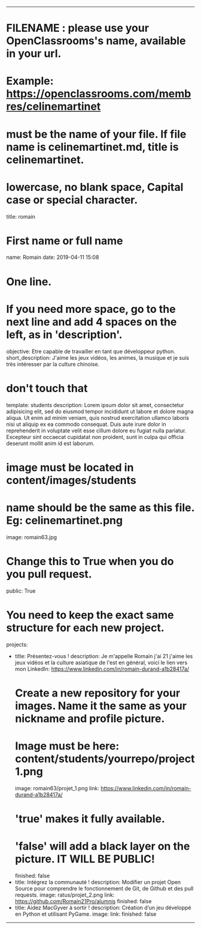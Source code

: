 ---

# FILENAME : please use your OpenClassrooms's name, available in your url.
# Example: https://openclassrooms.com/membres/celinemartinet
# must be the name of your file. If file name is celinemartinet.md, title is celinemartinet.
# lowercase, no blank space, Capital case or special character.
title: romain

# First name or full name
name: Romain
date: 2019-04-11 15:08

# One line.
# If you need more space, go to the next line and add 4 spaces on the left, as in 'description'.
objective: Etre capable de travailler en tant que développeur python.
short_description: J'aime les jeux vidéos, les animes, la musique et je suis très intéresser par la culture chinoise.

# don't touch that
template: students
description:
    Lorem ipsum dolor sit amet, consectetur adipisicing elit, sed do eiusmod
    tempor incididunt ut labore et dolore magna aliqua. Ut enim ad minim veniam,
    quis nostrud exercitation ullamco laboris nisi ut aliquip ex ea commodo
    consequat. Duis aute irure dolor in reprehenderit in voluptate velit esse
    cillum dolore eu fugiat nulla pariatur. Excepteur sint occaecat cupidatat non
    proident, sunt in culpa qui officia deserunt mollit anim id est laborum.

# image must be located in content/images/students
# name should be the same as this file. Eg: celinemartinet.png
image: romain63.jpg

# Change this to True when you do you pull request.
public: True

# You need to keep the exact same structure for each new project.
projects:
  - title: Présentez-vous !
    description: Je m'appelle Romain j'ai 21 j'aime les jeux vidéos et la culture asiatique de l'est en général, voici le lien vers mon LinkedIn: https://www.linkedin.com/in/romain-durand-a1b28417a/
    # Create a new repository for your images. Name it the same as your nickname and profile picture.
    # Image must be here: content/students/yourrepo/project1.png
    image: romain63/projet_1.png
    link: https://www.linkedin.com/in/romain-durand-a1b28417a/
    # 'true' makes it fully available.
    # 'false' will add a black layer on the picture. IT WILL BE PUBLIC!
    finished: false
  - title: Intégrez la communauté !
    description: Modifier un projet Open Source pour comprendre le fonctionnement de Git, de Github et des pull requests. 
    image: ratus/projet_2.png
    link: https://github.com/Romain21Pro/alumnis
    finished: false
  - title: Aidez MacGyver à sortir !
    description: Création d’un jeu développé en Python et utilisant PyGame.
    image: 
    link: 
    finished: false
---